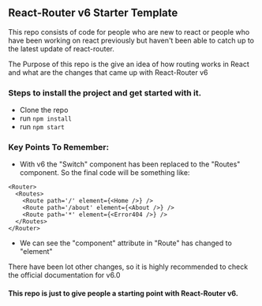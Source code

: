 ## React-Router v6 Starter Template

This repo consists of code for people who are new to react or people who have been working on react previously but haven't been able to catch up to the latest update of react-router.

The Purpose of this repo is the give an idea of how routing works in React and what are the changes that came up with React-Router v6

### Steps to install the project and get started with it.

- Clone the repo
- run `npm install`
- run `npm start`

### Key Points To Remember:

- With v6 the "Switch" component has been replaced to the "Routes" component. So the final code will be something like:

```
<Router>
  <Routes>
    <Route path='/' element={<Home />} />
    <Route path='/about' element={<About />} />
    <Route path='*' element={<Error404 />} />
  </Routes>
</Router>

```

- We can see the "component" attribute in "Route" has changed to "element"

There have been lot other changes, so it is highly recommended to check the official documentation for v6.0

#### This repo is just to give people a starting point with React-Router v6.

